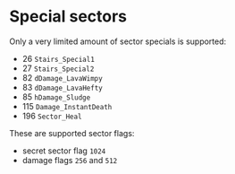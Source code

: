 # Special sectors

Only a very limited amount of sector specials is supported:

- 26 `Stairs_Special1`
- 27 `Stairs_Special2`
- 82 `dDamage_LavaWimpy`
- 83 `dDamage_LavaHefty`
- 85 `hDamage_Sludge`
- 115 `Damage_InstantDeath`
- 196 `Sector_Heal`

These are supported sector flags:

- secret sector flag `1024`
- damage flags `256` and `512`
